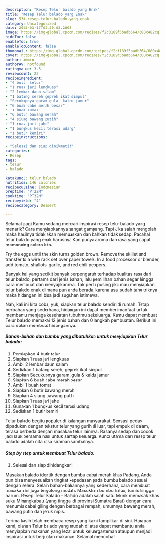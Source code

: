 ```yaml
---
description: "Resep Telur balado yang Enak"
title: "Resep Telur balado yang Enak"
slug: 530-resep-telur-balado-yang-enak
category: Uncategorized
date: 2023-03-17T03:39:02.286Z
image: https://img-global.cpcdn.com/recipes/f2c3189f5badb564/680x482cq70/telur-balado-foto-resep-utama.jpg
hideToc: false
enableToc: true
enableTocContent: false
thumbnail: https://img-global.cpcdn.com/recipes/f2c3189f5badb564/680x482cq70/telur-balado-foto-resep-utama.jpg
cover: https://img-global.cpcdn.com/recipes/f2c3189f5badb564/680x482cq70/telur-balado-foto-resep-utama.jpg
author: Admin
authorAv: notfound
ratingvalue: 3.5
reviewcount: 22
recipeingredient:
- "4 butir telur"
- "1 ruas jari lengkuas"
- "2 lembar daun salam"
- "1 batang sereh geprek ikat simpul"
- "Secukupnya garam gula  kaldu jamur"
- "6 buah cabe merah besar"
- "1 buah tomat"
- "6 butir bawang merah"
- "4 siung bawang putih"
- "1 ruas jari jahe"
- "1 bungkus kecil terasi udang"
- "1 butir kemiri"
recipeinstructions:

- "Selesai dan siap dinikmati!"
categories:
- Resep
tags:
- telur
- balado

katakunci: telur balado 
nutrition: 146 calories
recipecuisine: Indonesian
preptime: "PT22M"
cooktime: "PT32M"
recipeyield: "4"
recipecategory: Dessert

---
```



Selamat pagi Kamu sedang mencari inspirasi resep telur balado yang menarik? Cara menyiapkannya sangat gampang. Tapi Jika salah mengolah maka hasilnya tidak akan memuaskan dan bahkan tidak sedap. Padahal telur balado yang enak harusnya Kan punya aroma dan rasa yang dapat memancing selera kita.


Fry the eggs until the skin turns golden brown. Remove the skillet and transfer to a wire rack set over paper towels. In a food processor or blender, add tomato, shallots, garlic, and red chili peppers.

Banyak hal yang sedikit banyak berpengaruh terhadap kualitas rasa dari telur balado, pertama dari jenis bahan, lalu pemilihan bahan segar hingga cara membuat dan menyajikannya. Tak perlu pusing jika mau menyiapkan telur balado enak di mana pun anda berada, karena asal sudah tahu triknya maka hidangan ini bisa jadi suguhan istimewa.


Nah, kali ini kita coba, yuk, siapkan telur balado sendiri di rumah. Tetap berbahan yang sederhana, hidangan ini dapat memberi manfaat untuk membantu menjaga kesehatan tubuhmu sekeluarga. Kamu dapat membuat Telur balado memakai 12 jenis bahan dan 0 langkah pembuatan. Berikut ini cara dalam membuat hidangannya.

<!--inarticleads1-->

##### Bahan-bahan dan bumbu yang dibutuhkan untuk menyiapkan Telur balado:

1. Persiapkan 4 butir telur
1. Siapkan 1 ruas jari lengkuas
1. Ambil 2 lembar daun salam
1. Sediakan 1 batang sereh, geprek ikat simpul
1. Siapkan Secukupnya garam, gula &amp; kaldu jamur
1. Siapkan 6 buah cabe merah besar
1. Ambil 1 buah tomat
1. Siapkan 6 butir bawang merah
1. Siapkan 4 siung bawang putih
1. Siapkan 1 ruas jari jahe
1. Gunakan 1 bungkus kecil terasi udang
1. Sediakan 1 butir kemiri


Telur balado begitu populer di kalangan masyarakat. Sensasi pedas dipadukan dengan tekstur telur yang gurih di luar, tapi empuk di dalam, terasa berbeda dengan masakan telur lainnya. Rasanya sedap dan cocok jadi lauk bersama nasi untuk santap keluarga. Kunci utama dari resep telur balado adalah cita rasa siraman sambalnya. 

<!--inarticleads2-->

##### Step by step untuk membuat Telur balado:


1. Selesai dan siap dihidangkan!

Masakan balado identik dengan bumbu cabai merah khas Padang. Anda pun bisa menyesuaikan tingkat kepedasan pada bumbu balado sesuai dengan selera. Selain bahan-bahannya yang sederhana, cara membuat masakan ini juga tergolong mudah. Masukkan bumbu halus, tumis hingga harum. Resep Telur Balado - Balado adalah salah satu teknik memasak khas suku Minangkabau (yang tinggal di provinsi Sumatra Barat) dengan cara menumis cabai giling dengan berbagai rempah, umumnya bawang merah, bawang putih dan jeruk nipis. 

Terima kasih telah membaca resep yang kami tampilkan di sini. Harapan kami, olahan Telur balado yang mudah di atas dapat membantu anda menyiapkan makanan yang lezat untuk keluarga/teman ataupun menjadi inspirasi untuk berjualan makanan. Selamat mencoba!
